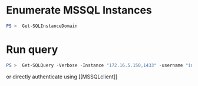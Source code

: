 # Enumerate MSSQL Instances
```powershell
PS >  Get-SQLInstanceDomain
```
# Run query
```powershell
PS >  Get-SQLQuery -Verbose -Instance "172.16.5.150,1433" -username "inlanefreight\damundsen" -password "SQL1234!" -query 'Select @@version'
```
or directly authenticate using [[MSSQLclient]]